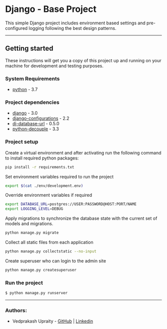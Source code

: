 Django - Base Project
=====================

This simple Django project includes environment based settings and pre-configured logging following the best design patterns.

---

## Getting started

These instructions will get you a copy of this project up and running on your machine for development and testing purposes.

### System Requirements

- [python](https://www.python.org/) - 3.7

### Project dependencies

- [django](https://www.djangoproject.com/) - 3.0
- [django-configurations](django-configurations) - 2.2
- [dj-database-url](https://github.com/jacobian/dj-database-url) - 0.5.0
- [python-decouple](https://github.com/henriquebastos/python-decouple) - 3.3

### Project setup

Create a virtual environment and after activating run the following command to install required python packages:

```sh
pip install -r requirements.txt
```

Set environment variables required to run the project

```sh
export $(cat ./env/development.env)
```

Override environment variables if required

```sh
export DATABASE_URL=postgres://USER:PASSWORD@HOST:PORT/NAME
export LOGGING_LEVEL=DEBUG
```

Apply migrations to synchronize the database state with the current set of models and migrations.

```sh
python manage.py migrate
```

Collect all static files from each application

```sh
python manage.py collectstatic --no-input
```

Create superuser who can login to the admin site

```sh
python manage.py createsuperuser
```

### Run the project

```sh
$ python manage.py runserver
```

---

### Authors:

- Vedprakash Upraity - [GitHub](https://github.com/vedupraity) | [Linkedin](https://in.linkedin.com/in/vedupraity)
